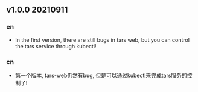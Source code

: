

## v1.0.0 20210911
### en
- In the first version, there are still bugs in tars web, but you can control the tars service through kubectl!

### cn
- 第一个版本, tars-web仍然有bug, 但是可以通过kubectl来完成tars服务的控制了!